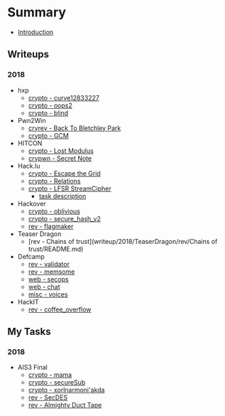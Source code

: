 # Summary

* [Introduction](README.md)

## Writeups

### 2018
* hxp
    * [crypto - curve12833227](writeup/2018/hxp/crypto/curve/README.md)
    * [crypto - oops2](writeup/2018/hxp/crypto/oops/README.md)
    * [crypto - blind](writeup/2018/hxp/crypto/blind/README.md)
* Pwn2Win
    * [cryrev - Back To Bletchley Park](writeup/2018/pwn2win/rev/back_to_bletchley_park/README.md)
    * [crypto - GCM](writeup/2018/pwn2win/crypto/GCM/README.md)
* HITCON
    * [crypto - Lost Modulus](writeup/2018/hitcon/crypto/lostmod/README.md)
    * [crypwn - Secret Note](writeup/2018/hitcon/crypto/secret/README.md)
* Hack.lu
    * [crypto - Escape the Grid](writeup/2018/Hack.lu/crypto/escape/README.md)
    * [crypto - Relations](writeup/2018/Hack.lu/crypto/relation/README.md)
    * [crypto - LFSR StreamCipher](writeup/2018/Hack.lu/crypto/lfsr/README.md)
        * [task description](writeup/2018/Hack.lu/crypto/lfsr/task.md)
* Hackover
    * [crypto - oblivious](writeup/2018/HackOver/crypto/oblivious/README.md)
    * [crypto - secure_hash_v2](writeup/2018/HackOver/crypto/secure_hash_v2/README.md)
    * [rev - flagmaker](writeup/2018/HackOver/rev/flagmaker/README.md)
* Teaser Dragon
    * [rev - Chains of trust](writeup/2018/TeaserDragon/rev/Chains of trust/README.md)
* Defcamp
    * [rev - validator](writeup/2018/defcamp/rev/validator/README.md)
    * [rev - memsome](writeup/2018/defcamp/rev/memsome/README.md)
    * [web - secops](writeup/2018/defcamp/web/secops/README.md)
    * [web - chat](writeup/2018/defcamp/web/chat/README.md)
    * [misc - voices](writeup/2018/defcamp/misc/voices/README.md)
* HackIT
    * [rev - coffee_overflow](writeup/2018/HackIT/coffee_overflow/README.md)



## My Tasks

### 2018
* AIS3 Final
    * [crypto - mama](tasks/2018/ais3Final/crypto/100-mama/README.md)
    * [crypto - secureSub](tasks/2018/ais3Final/crypto/200-secureSub/README.md)
    * [crypto - xorlnarmoni'akda](tasks/2018/ais3Final/crypto/300-xorlnarmoni'akda/README.md)
    * [rev - SecDES](tasks/2018/ais3Final/rev/100-SecDES/README.md)
    * [rev - Almighty Duct Tape](tasks/2018/ais3Final/rev/200-AlmightyDuctTape/README.md)
